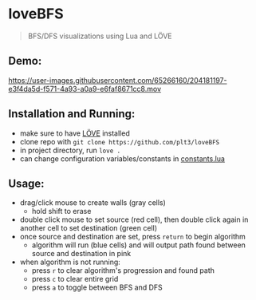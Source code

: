 # loveBFS

> BFS/DFS visualizations using Lua and LÖVE

## Demo:

https://user-images.githubusercontent.com/65266160/204181197-e3f4da5d-f571-4a93-a0a9-e6faf8671cc8.mov

## Installation and Running:

- make sure to have [LÖVE](https://love2d.org/) installed
- clone repo with `git clone https://github.com/plt3/loveBFS`
- in project directory, run `love .`
- can change configuration variables/constants in [constants.lua](constants.lua)

## Usage:

- drag/click mouse to create walls (gray cells)
  - hold shift to erase
- double click mouse to set source (red cell), then double click again in another cell to set destination (green cell)
- once source and destination are set, press `return` to begin algorithm
  - algorithm will run (blue cells) and will output path found between source and destination in pink
- when algorithm is not running:
  - press `r` to clear algorithm's progression and found path
  - press `c` to clear entire grid
  - press `a` to toggle between BFS and DFS

